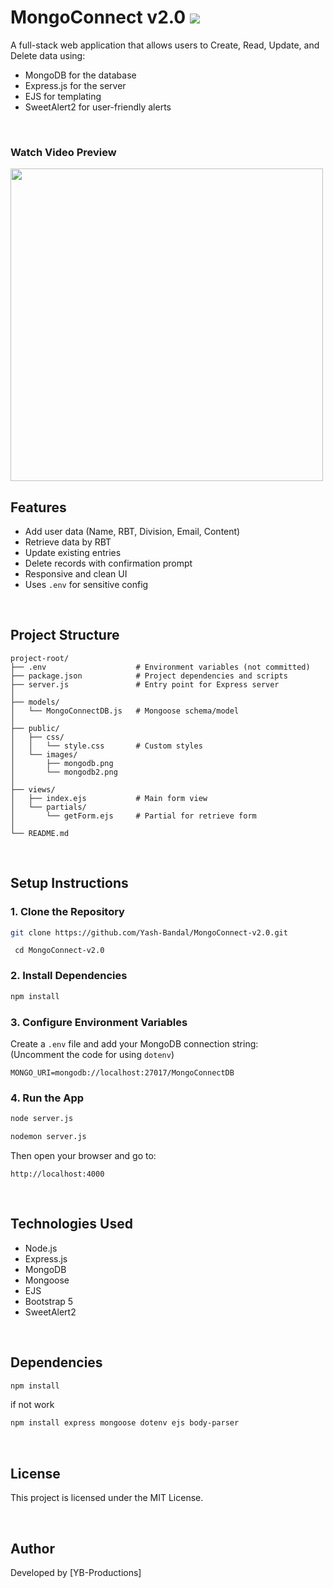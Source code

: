 <h1><b> MongoConnect v2.0 </b> <img src="https://github.com/Yash-Bandal/Web-Development-Essentials_CWH/blob/b7fc024ffbf64d2dfd63b0ccdad5a5ef822a236f/NodeJS/StoreRoom/mongodb-leaf_32x32.png?raw=true"></h1>

A full-stack web application that allows users to Create, Read, Update, and Delete data using:

* MongoDB for the database
* Express.js for the server
* EJS for templating
* SweetAlert2 for user-friendly alerts

<br>

### Watch Video Preview
<a href="https://youtu.be/M9hFs5zxzL">
  <img src="https://img.youtube.com/vi/M9hFs5zxzL/maxresdefault.jpg" height="500">
</a>

<!--[![Watch the video](https://img.youtube.com/vi/M9hFs5zxzLI/maxresdefault.jpg)](https://youtu.be/M9hFs5zxzLI -->



## Features

* Add user data (Name, RBT, Division, Email, Content)
* Retrieve data by RBT
* Update existing entries
* Delete records with confirmation prompt
* Responsive and clean UI
* Uses `.env` for sensitive config

<br>

## Project Structure

```
project-root/
├── .env                    # Environment variables (not committed)
├── package.json            # Project dependencies and scripts
├── server.js               # Entry point for Express server
│
├── models/
│   └── MongoConnectDB.js   # Mongoose schema/model
│
├── public/
│   ├── css/
│   │   └── style.css       # Custom styles
│   └── images/
│       ├── mongodb.png
│       └── mongodb2.png
│
├── views/
│   ├── index.ejs           # Main form view
│   └── partials/
│       └── getForm.ejs     # Partial for retrieve form
│
└── README.md
```

<br>

## Setup Instructions

### 1. Clone the Repository

```bash
git clone https://github.com/Yash-Bandal/MongoConnect-v2.0.git
```
```
 cd MongoConnect-v2.0   
```

### 2. Install Dependencies

```bash
npm install
```

### 3. Configure Environment Variables

Create a `.env` file and add your MongoDB connection string: <br>
(Uncomment the code for using `dotenv`)

```env
MONGO_URI=mongodb://localhost:27017/MongoConnectDB
```


### 4. Run the App

```bash
node server.js
```
```bash
nodemon server.js
```

Then open your browser and go to:

```
http://localhost:4000
```

<br>

## Technologies Used

* Node.js
* Express.js
* MongoDB
* Mongoose
* EJS
* Bootstrap 5
* SweetAlert2


<br>

## Dependencies

```bash
npm install
```

if not work 
```bash
npm install express mongoose dotenv ejs body-parser
```

<br>

## License

This project is licensed under the MIT License.

<br>

## Author

Developed by \[YB-Productions]
